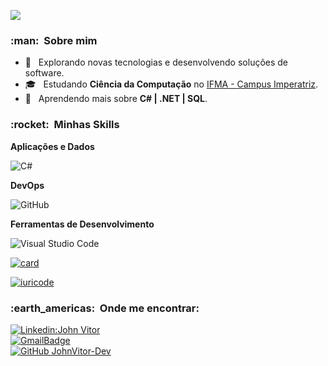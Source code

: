 
![](https://komarev.com/ghpvc/?username=JohnVitor-DEV&color=006bed)  
    
  <h3> :man: &nbsp;Sobre mim </h3>  
    
  - 🤔 &nbsp; Explorando novas tecnologias e desenvolvendo soluções de software.  
  - 🎓 &nbsp; Estudando **Ciência da Computação** no <a href="link da sua faculdade">IFMA - Campus Imperatriz</a>.  
  - 🌱 &nbsp; Aprendendo mais sobre **C# | .NET | SQL**.  
    
  <h3> :rocket: &nbsp;Minhas Skills </h3>  
    
  **Aplicações e Dados**  
    
![C#](https://img.shields.io/badge/-C%23%20-333333?style=flat&logo=C%2B%2B&logoColor=00599C)   
     
  **DevOps**  
    
![GitHub](https://img.shields.io/badge/-GitHub-333333?style=flat&logo=github)  
    
  **Ferramentas de Desenvolvimento**  
    
![Visual Studio Code](https://img.shields.io/badge/-Visual%20Studio%20Code-333333?style=flat&logo=visual-studio-code&logoColor=007ACC)  
    
  
[![card](https://github-readme-stats.vercel.app/api?username=JohnVitor-Dev&theme=highcontrast&show_icons=true)](https://github.com/anuraghazra/github-readme-stats)

[![iuricode](https://github-readme-stats.vercel.app/api/top-langs/?username=JohnVitor-Dev&hide=html&layout=compact&theme=highcontrast)](https://github.com/anuraghazra/github-readme-stats)
    


  <h3> :earth_americas: &nbsp;Onde me encontrar: </h3>   
    
  [![Linkedin:John Vitor](https://img.shields.io/badge/-johnvitoralves-blue?style=flat-square&logo=Linkedin&logoColor=white&link=)](https://www.linkedin.com/in/johnvitoralves/)  
[![GmailBadge](https://img.shields.io/badge/-johnvitorextra@gmail.com-006bed?style=flat-square&logo=Gmail&logoColor=white&link=mailto:johnvitorextra@gmail.com)](mailto:johnvitorextra@gmail.com)  
  [![GitHub JohnVitor-Dev]( https://img.shields.io/github/followers/JohnVitor-Dev?label=follow&style=social)](JohnVitor-Dev)




